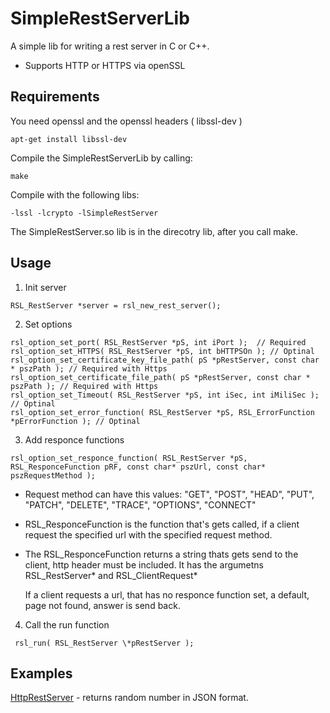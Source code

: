 # SimpleRestServerLib

A simple lib for writing a rest server in C or C++.

* Supports HTTP or HTTPS via openSSL 

## Requirements
You need openssl and the openssl headers ( libssl-dev )

    apt-get install libssl-dev
    
Compile the SimpleRestServerLib by calling:

    make
    
Compile with the following libs: 

    -lssl -lcrypto -lSimpleRestServer
   
The SimpleRestServer.so lib is in the direcotry lib, after you call make.
    
## Usage 

1. Init server
```
RSL_RestServer *server = rsl_new_rest_server();
```
2. Set options
```
rsl_option_set_port( RSL_RestServer *pS, int iPort );  // Required 
rsl_option_set_HTTPS( RSL_RestServer *pS, int bHTTPSOn ); // Optinal
rsl_option_set_certificate_key_file_path( pS *pRestServer, const char * pszPath ); // Required with Https
rsl_option_set_certificate_file_path( pS *pRestServer, const char * pszPath ); // Required with Https
rsl_option_set_Timeout( RSL_RestServer *pS, int iSec, int iMiliSec ); // Optinal
rsl_option_set_error_function( RSL_RestServer *pS, RSL_ErrorFunction *pErrorFunction ); // Optinal
```    
3. Add responce functions
```
rsl_option_set_responce_function( RSL_RestServer *pS, RSL_ResponceFunction pRF, const char* pszUrl, const char* pszRequestMethod );
```
  * Request method can have this values: "GET", "POST", "HEAD", "PUT", "PATCH", "DELETE", "TRACE", "OPTIONS", "CONNECT"
  * RSL_ResponceFunction is the function that's gets called, if a client request the specified url with the specified request method. 
  * The RSL_ResponceFunction returns a string thats gets send to the client, http header must be included. It has the argumetns RSL_RestServer* and RSL_ClientRequest* 
    
    If a client requests a url, that has no responce function set, a default, page not found, answer is send back.
   
4.  Call the run function
```
 rsl_run( RSL_RestServer \*pRestServer );
```
## Examples
[HttpRestServer](examples/ReturnRandNumberHttp.c#top) - returns random number in JSON format.
